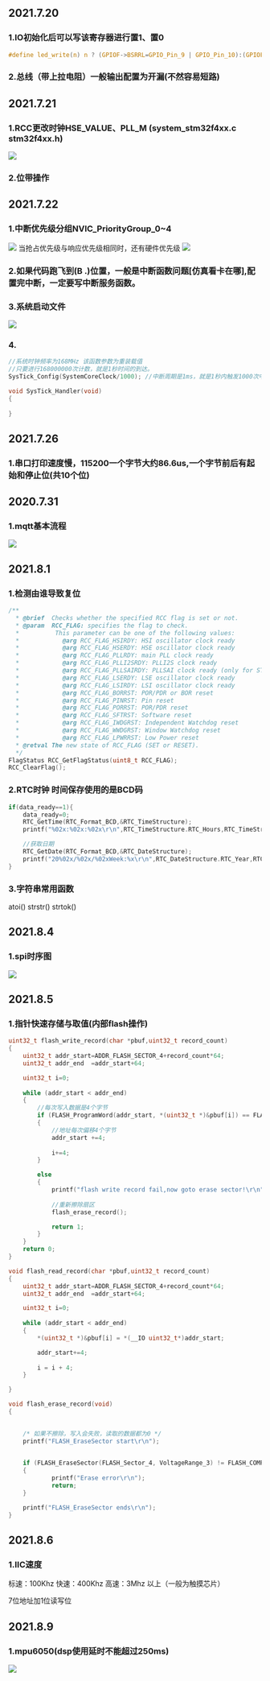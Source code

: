 ## 2021.7.20
### 1.IO初始化后可以写该寄存器进行置1、置0
```c
#define led_write(n) n ? (GPIOF->BSRRL=GPIO_Pin_9 | GPIO_Pin_10):(GPIOF->BSRRH=GPIO_Pin_9 | GPIO_Pin_10)
```
### 2.总线（带上拉电阻）一般输出配置为开漏(不然容易短路)
## 2021.7.21
### 1.RCC更改时钟HSE_VALUE、PLL_M   (system_stm32f4xx.c stm32f4xx.h)
![](.\image\PLL.png)
### 2.位带操作
## 2021.7.22
### 1.中断优先级分组NVIC_PriorityGroup_0~4 
![](.\image\NVIC.png)
当抢占优先级与响应优先级相同时，还有硬件优先级
![](.\image\NVIC1.png)
### 2.如果代码跑飞到(B   .)位置，一般是中断函数问题[仿真看卡在哪],配置完中断，一定要写中断服务函数。
### 3.系统启动文件
![](.\image\startS.png)
### 4.
```c
//系统时钟频率为168MHz 该函数参数为重装载值
//只要进行168000000次计数，就是1秒时间的到达。
SysTick_Config(SystemCoreClock/1000); //中断周期是1ms，就是1秒内触发1000次中断，中断频率为1000Hz

void SysTick_Handler(void)
{
	
}
```
## 2021.7.26
### 1.串口打印速度慢，115200一个字节大约86.6us,一个字节前后有起始和停止位(共10个位)
## 2020.7.31
### 1.mqtt基本流程
![](.\image\mqtt0.png)
## 2021.8.1
### 1.检测由谁导致复位
```c
/**
  * @brief  Checks whether the specified RCC flag is set or not.
  * @param  RCC_FLAG: specifies the flag to check.
  *          This parameter can be one of the following values:
  *            @arg RCC_FLAG_HSIRDY: HSI oscillator clock ready
  *            @arg RCC_FLAG_HSERDY: HSE oscillator clock ready
  *            @arg RCC_FLAG_PLLRDY: main PLL clock ready
  *            @arg RCC_FLAG_PLLI2SRDY: PLLI2S clock ready
  *            @arg RCC_FLAG_PLLSAIRDY: PLLSAI clock ready (only for STM32F42xxx/43xxx/446xx/469xx/479xx devices)
  *            @arg RCC_FLAG_LSERDY: LSE oscillator clock ready
  *            @arg RCC_FLAG_LSIRDY: LSI oscillator clock ready
  *            @arg RCC_FLAG_BORRST: POR/PDR or BOR reset
  *            @arg RCC_FLAG_PINRST: Pin reset
  *            @arg RCC_FLAG_PORRST: POR/PDR reset
  *            @arg RCC_FLAG_SFTRST: Software reset
  *            @arg RCC_FLAG_IWDGRST: Independent Watchdog reset
  *            @arg RCC_FLAG_WWDGRST: Window Watchdog reset
  *            @arg RCC_FLAG_LPWRRST: Low Power reset
  * @retval The new state of RCC_FLAG (SET or RESET).
  */
FlagStatus RCC_GetFlagStatus(uint8_t RCC_FLAG);
RCC_ClearFlag();
```
### 2.RTC时钟 时间保存使用的是BCD码
```c
if(data_ready==1){
	data_ready=0;
	RTC_GetTime(RTC_Format_BCD,&RTC_TimeStructure);
	printf("%02x:%02x:%02x\r\n",RTC_TimeStructure.RTC_Hours,RTC_TimeStructure.RTC_Minutes,RTC_TimeStructure.RTC_Seconds);

	//获取日期
	RTC_GetDate(RTC_Format_BCD,&RTC_DateStructure);
	printf("20%02x/%02x/%02xWeek:%x\r\n",RTC_DateStructure.RTC_Year,RTC_DateStructure.RTC_Month,RTC_DateStructure.RTC_Date,RTC_DateStructure.RTC_WeekDay);
}
```
### 3.字符串常用函数
atoi() strstr() strtok()
## 2021.8.4
### 1.spi时序图
![](.\image\spi.bmp)
## 2021.8.5
### 1.指针快速存储与取值(内部flash操作)
```c
uint32_t flash_write_record(char *pbuf,uint32_t record_count)
{
	uint32_t addr_start=ADDR_FLASH_SECTOR_4+record_count*64;
	uint32_t addr_end  =addr_start+64;

	uint32_t i=0;
	
	while (addr_start < addr_end)
	{
		//每次写入数据是4个字节
		if (FLASH_ProgramWord(addr_start, *(uint32_t *)&pbuf[i]) == FLASH_COMPLETE)
		{
			//地址每次偏移4个字节
			addr_start +=4;
			
			i+=4;
		}

		else
		{ 
			printf("flash write record fail,now goto erase sector!\r\n");
			
			//重新擦除扇区
			flash_erase_record();

			return 1;
		}
	}
	return 0;
}

void flash_read_record(char *pbuf,uint32_t record_count)
{
	uint32_t addr_start=ADDR_FLASH_SECTOR_4+record_count*64;
	uint32_t addr_end  =addr_start+64;

	uint32_t i=0;
	
	while (addr_start < addr_end)
	{
		*(uint32_t *)&pbuf[i] = *(__IO uint32_t*)addr_start;

		addr_start+=4;
		
		i = i + 4;
	}

}

void flash_erase_record(void)
{

	
	/* 如果不擦除，写入会失败，读取的数据都为0 */
	printf("FLASH_EraseSector start\r\n");
	

	if (FLASH_EraseSector(FLASH_Sector_4, VoltageRange_3) != FLASH_COMPLETE)
	{ 
			printf("Erase error\r\n");
			return;
	}

	printf("FLASH_EraseSector ends\r\n");
}
```
## 2021.8.6
### 1.IIC速度
标速：100Khz
快速：400Khz
高速：3Mhz 以上（一般为触摸芯片）

7位地址加1位读写位
## 2021.8.9
### 1.mpu6050(dsp使用延时不能超过250ms)
![](.\image\mpudmp.png)








